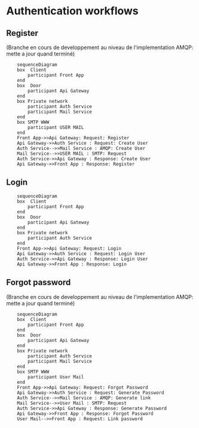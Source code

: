 # Authentication workflows  

## Register 

(Branche en cours de developpement au niveau de l'implementation AMQP: mette a jour quand terminé)

```mermaid
    sequenceDiagram
    box  Client
        participant Front App
    end
    box  Door
        participant Api Gateway
    end
    box Private network
        participant Auth Service
        participant Mail Service
    end
    box SMTP WWW
        participant USER MAIL
    end
    Front App->>Api Gateway: Request: Register
    Api Gateway->>Auth Service : Request: Create User
    Auth Service-->>Mail Service : AMQP: Create User
    Mail Service-->>USER MAIL : SMTP: Request
    Auth Service->>Api Gateway : Response: Create User
    Api Gateway->>Front App : Response: Register
```

## Login
```mermaid
    sequenceDiagram
    box  Client
        participant Front App
    end
    box  Door
        participant Api Gateway
    end
    box Private network
        participant Auth Service
    end
    Front App->>Api Gateway: Request: Login
    Api Gateway->>Auth Service : Request: Login User
    Auth Service->>Api Gateway : Response: Login User
    Api Gateway->>Front App : Response: Login
```

## Forgot password

(Branche en cours de developpement au niveau de l'implementation AMQP: mette a jour quand terminé)

```mermaid
    sequenceDiagram
    box  Client
        participant Front App
    end
    box  Door
        participant Api Gateway
    end
    box Private network
        participant Auth Service
        participant Mail Service
    end
    box SMTP WWW
        participant User Mail
    end
    Front App->>Api Gateway: Request: Forgot Password
    Api Gateway->>Auth Service : Request: Generate Password
    Auth Service-->>Mail Service : AMQP: Generate link
    Mail Service-->>User Mail : SMTP: Request 
    Auth Service->>Api Gateway : Response: Generate Password
    Api Gateway->>Front App : Response: Forgot Password
    User Mail-->>Front App : Request: Link password 
```